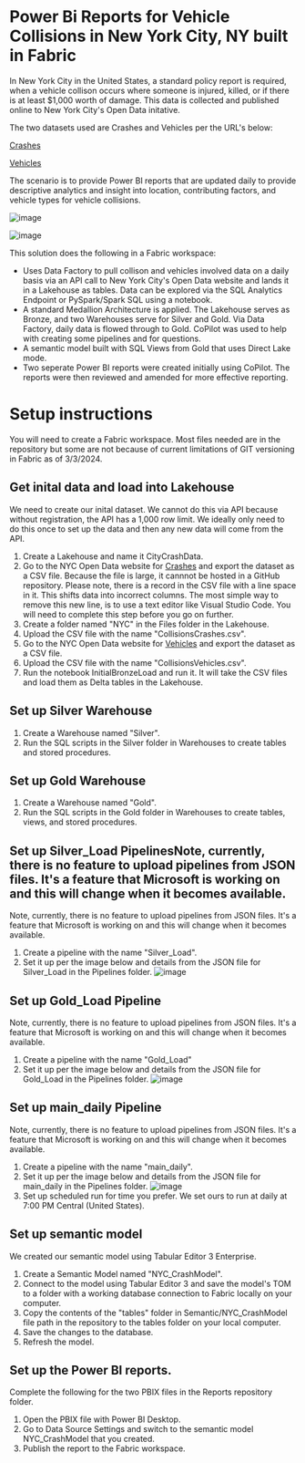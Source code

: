 # Power Bi Reports for Vehicle Collisions in New York City, NY built in Fabric 
In New York City in the United States, a standard policy report is required, when a vehicle collison occurs where someone is injured, killed, or if there is at least $1,000 worth of damage. This data is collected and published online to New York City's Open Data initative.

The two datasets used are Crashes and Vehicles per the URL's below:

[Crashes](https://data.cityofnewyork.us/Public-Safety/Motor-Vehicle-Collisions-Crashes/h9gi-nx95/about_data)

[Vehicles](https://data.cityofnewyork.us/Public-Safety/Motor-Vehicle-Collisions-Vehicles/bm4k-52h4/about_data)

The scenario is to provide Power BI reports that are updated daily to provide descriptive analytics and insight into location, contributing factors, and vehicle types for vehicle collisions. 

![image](https://github.com/cameron-thorne/mshackathon_nyc_collision/assets/13606996/54d04885-d468-42f3-b78f-585d66aba3bf)

![image](https://github.com/cameron-thorne/mshackathon_nyc_collision/assets/13606996/aa3c591b-e912-4172-8b50-8eb6ff8806db)


This solution does the following in a Fabric workspace:
- Uses Data Factory to pull collison and vehicles involved data on a daily basis via an API call to New York City's Open Data website and lands it in a Lakehouse as tables. Data can be explored via the SQL Analytics Endpoint or PySpark/Spark SQL using a notebook.
- A standard Medallion Architecture is applied. The Lakehouse serves as Bronze, and two Warehouses serve for Silver and Gold. Via Data Factory, daily data is flowed through to Gold. CoPilot was used to help with creating some pipelines and for questions. 
- A semantic model built with SQL Views from Gold that uses Direct Lake mode.
- Two seperate Power BI reports were created initially using CoPilot. The reports were then reviewed and amended for more effective reporting.

# Setup instructions

You will need to create a Fabric workspace. Most files needed are in the repository but some are not because of current limitations of GIT versioning in Fabric as of 3/3/2024. 

## Get inital data and load into Lakehouse
We need to create our inital dataset. We cannot do this via API because without registration, the API has a 1,000 row limit. We ideally only need to do this once to set up the data and then any new data will come from the API. 

1. Create a Lakehouse and name it CityCrashData.
2. Go to the NYC Open Data website for [Crashes](https://data.cityofnewyork.us/Public-Safety/Motor-Vehicle-Collisions-Vehicles/bm4k-52h4/about_data) and export the dataset as a CSV file. Because the file is large, it cannnot be hosted in a GitHub repository. Please note, there is a record in the CSV file with a line space in it. This shifts data into incorrect columns. The most simple way to remove this new line, is to use a text editor like Visual Studio Code. You will need to complete this step before you go on further.
3. Create a folder named "NYC" in the Files folder in the Lakehouse.  
4. Upload the CSV file with the name "CollisionsCrashes.csv".
5. Go to the NYC Open Data website for [Vehicles](https://data.cityofnewyork.us/Public-Safety/Motor-Vehicle-Collisions-Vehicles/bm4k-52h4/about_data) and export the dataset as a CSV file.
6. Upload the CSV file with the name "CollisionsVehicles.csv".
7. Run the notebook InitialBronzeLoad and run it. It will take the CSV files and load them as Delta tables in the Lakehouse.

## Set up Silver Warehouse

1. Create a Warehouse named "Silver".
2. Run the SQL scripts in the Silver folder in Warehouses to create tables and stored procedures.

## Set up Gold Warehouse

1. Create a Warehouse named "Gold".
2. Run the SQL scripts in the Gold folder in Warehouses to create tables, views, and stored procedures.

## Set up Silver_Load PipelinesNote, currently, there is no feature to upload pipelines from JSON files. It's a feature that Microsoft is working on and this will change when it becomes available. 
Note, currently, there is no feature to upload pipelines from JSON files. It's a feature that Microsoft is working on and this will change when it becomes available. 

1. Create a pipeline with the name "Silver_Load".  
2. Set it up per the image below and details from the JSON file for Silver_Load in the Pipelines folder.
   ![image](https://github.com/cameron-thorne/mshackathon_nyc_collision/assets/13606996/c8b315e6-50b8-476d-94c6-412a0a781b12)

## Set up Gold_Load Pipeline
Note, currently, there is no feature to upload pipelines from JSON files. It's a feature that Microsoft is working on and this will change when it becomes available. 

1. Create a pipeline with the name "Gold_Load"
2. Set it up per the image below and details from the JSON file for Gold_Load in the Pipelines folder.
   ![image](https://github.com/cameron-thorne/mshackathon_nyc_collision/assets/13606996/74e9433b-2296-40c8-80cf-3df630c407c1)

## Set up main_daily Pipeline
Note, currently, there is no feature to upload pipelines from JSON files. It's a feature that Microsoft is working on and this will change when it becomes available. 

1. Create a pipeline with the name "main_daily".
2. Set it up per the image below and details from the JSON file for main_daily in the Pipelines folder.
   ![image](https://github.com/cameron-thorne/mshackathon_nyc_collision/assets/13606996/5e5adcf3-e0e5-4310-9844-31ce86ab9965)
3. Set up scheduled run for time you prefer. We set ours to run at daily at 7:00 PM Central (United States).

## Set up semantic model

We created our semantic model using Tabular Editor 3 Enterprise. 

1. Create a Semantic Model named "NYC_CrashModel".
2. Connect to the model using Tabular Editor 3 and save the model's TOM to a folder with a working database connection to Fabric locally on your computer.
3. Copy the contents of the "tables" folder in Semantic/NYC_CrashModel file path in the repository to the tables folder on your local computer.
4. Save the changes to the database.
5. Refresh the model.

## Set up the Power BI reports. 

Complete the following for the two PBIX files in the Reports repository folder.

1. Open the PBIX file with Power BI Desktop.
2. Go to Data Source Settings and switch to the semantic model NYC_CrashModel that you created.
3. Publish the report to the Fabric workspace.



